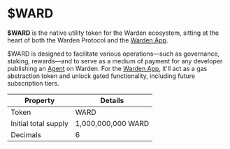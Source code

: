 ﻿---
sidebar_position: 1
---

# $WARD

**$WARD** is the native utility token for the Warden ecosystem, sitting at the heart of both the Warden Protocol and the [Warden App](/learn/glossary#warden-app).

$WARD is designed to facilitate various operations—such as governance, staking, rewards—and to serve as a medium of payment for any developer publishing an [Agent](/learn/glossary#ai-agent) on Warden. For the [Warden App](/learn/glossary#warden-app), it'll act as a gas abstraction token and unlock gated functionality, including future subscription tiers. 

|Property|Details|
|-|--|
| Token | WARD |
| Initial total supply | 1,000,000,000 WARD |
| Decimals | 6 |
